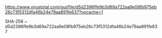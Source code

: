 https://www.virustotal.com/gui/file/d5d2396ffe9b3d69a722aa9e08fb975eb26c73f5312dfa46b24e79aa891fe637?nocache=1

SHA-256    ~    d5d2396ffe9b3d69a722aa9e08fb975eb26c73f5312dfa46b24e79aa891fe637
